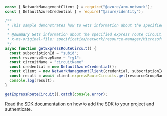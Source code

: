 ```javascript
const { NetworkManagementClient } = require("@azure/arm-network");
const { DefaultAzureCredential } = require("@azure/identity");

/**
 * This sample demonstrates how to Gets information about the specified express route circuit.
 *
 * @summary Gets information about the specified express route circuit.
 * x-ms-original-file: specification/network/resource-manager/Microsoft.Network/stable/2021-05-01/examples/ExpressRouteCircuitGet.json
 */
async function getExpressRouteCircuit() {
  const subscriptionId = "subid";
  const resourceGroupName = "rg1";
  const circuitName = "circuitName";
  const credential = new DefaultAzureCredential();
  const client = new NetworkManagementClient(credential, subscriptionId);
  const result = await client.expressRouteCircuits.get(resourceGroupName, circuitName);
  console.log(result);
}

getExpressRouteCircuit().catch(console.error);
```

Read the [SDK documentation](https://github.com/Azure/azure-sdk-for-js/blob/%40azure%2Farm-network_27.0.0/sdk/network/arm-network/README.md) on how to add the SDK to your project and authenticate.
